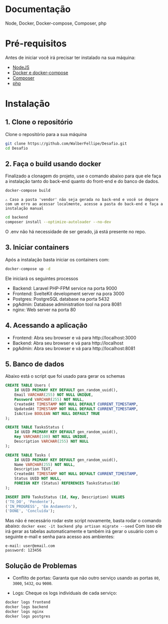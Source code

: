 # Documentação
Node, Docker, Docker-compose, Composer, php

# Pré-requisitos

Antes de iniciar você irá precisar ter instalado na sua máquina:

- [NodeJS](https://nodejs.org/pt)
- [Docker e docker-compose](https://docs.docker.com/)
- [Composer](https://getcomposer.org/)
- [php](https://www.php.net/)

# Instalação

## 1. Clone o repositório
Clone o repositório para a sua máquina

```sh
git clone https://github.com/WalberFellipe/Desafio.git
cd Desafio
```

## 2. Faça o build usando docker
Finalizado a clonagem do projeto, use o comando abaixo para que ele faça a instalação tanto do back-end quanto do front-end e do banco de dados.

```sh
docker-compose build
```

`⚠️ Caso a pasta 'vendor' não seja gerada no back-end e você se depare com um erro ao acessar localmente, acesse a pasta do back-end e faça a instalação manual`

```sh
cd backend
composer install --optimize-autoloader --no-dev
```

O .env não há necessidade de ser gerado, já está presente no repo.

## 3. Iniciar containers
Após a instalação basta iniciar os containers com:
```sh
docker-compose up -d
```

Ele iniciará os seguintes processos

- Backend: Laravel PHP-FPM service na porta 9000
- Frontend: SvelteKit development server na pora 3000
- Postgres: PostgreSQL database na porta 5432
- pgAdmin: Database administration tool na pora 8081
- nginx: Web server na porta 80

## 4. Acessando a aplicação

- Frontend: Abra seu browser e vá para http://localhost:3000
- Backend: Abra seu browser e vá para http://localhost
- pgAdmin: Abra seu browser e vá para http://localhost:8081

## 5. Banco de dados

Abaixo está o script que foi usado para gerar os schemas

```sql
CREATE TABLE Users (
    Id UUID PRIMARY KEY DEFAULT gen_random_uuid(),
    Email VARCHAR(255) NOT NULL UNIQUE,
    Password VARCHAR(255) NOT NULL,
    CreatedAt TIMESTAMP NOT NULL DEFAULT CURRENT_TIMESTAMP,
    UpdatedAt TIMESTAMP NOT NULL DEFAULT CURRENT_TIMESTAMP,
    IsActive BOOLEAN NOT NULL DEFAULT TRUE
);

CREATE TABLE TasksStatus (
    Id UUID PRIMARY KEY DEFAULT gen_random_uuid(),
    Key VARCHAR(100) NOT NULL UNIQUE,
    Description VARCHAR(255) NOT NULL
);

CREATE TABLE Tasks (
    Id UUID PRIMARY KEY DEFAULT gen_random_uuid(),
    Name VARCHAR(255) NOT NULL,
    Description TEXT,
    CreatedAt TIMESTAMP NOT NULL DEFAULT CURRENT_TIMESTAMP,
    Status UUID NOT NULL,
    FOREIGN KEY (Status) REFERENCES TasksStatus(Id)
);

INSERT INTO TasksStatus (Id, Key, Description) VALUES
('TO_DO', 'Pendente'),
('IN_PROGRESS', 'Em Andamento'),
('DONE', 'Concluída');
```

Mas não é necessário rodar este script novamente, basta rodar o comando abaixo:
`docker exec -it backend php artisan migrate --seed`
Com isso ele irá gerar as tabelas automaticamente e também irá gerar o usuário com o seguinte e-mail e senha para acesso aos ambientes:
```
e-mail: user@email.com
password: 123456

```

## Solução de Problemas

- Conflito de portas: Garanta que não outro serviço usando as portas `80`, `3000`, `5432`, ou `9000`.
  
- Logs: Cheque os logs individuais de cada serviço:
  
```sh
docker logs frontend
docker logs backend
docker logs nginx
docker logs postgres
```